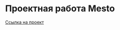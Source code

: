 # Проектная работа Mesto
[Ссылка на проект](https://TanyaHohlova.github.io/mesto-project-ff "project Mesto")
